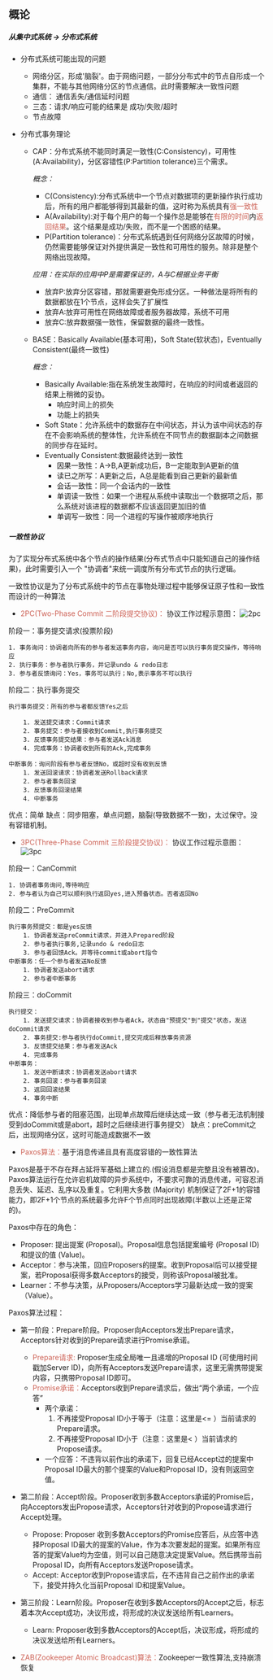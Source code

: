## 概论

##### 从集中式系统 -> 分布式系统

* 分布式系统可能出现的问题
     - 网络分区，形成'脑裂'。由于网络问题，一部分分布式中的节点自形成一个集群，不能与其他网络分区的节点通信。此时需要解决一致性问题
     - 通信： 通信丢失/通信延时问题
     - 三态：请求/响应可能的结果是 成功/失败/超时
     - 节点故障

* 分布式事务理论
    - CAP：分布式系统不能同时满足一致性(C:Consistency)，可用性(A:Availability)，分区容错性(P:Partition tolerance)三个需求。
    
        *概念：*

        + C(Consistency):分布式系统中一个节点对数据项的更新操作执行成功后，所有的用户都能够得到其最新的值，这时称为系统具有<font color="#CD6155">强一致性</font>
        + A(Availability):对于每个用户的每一个操作总是能够在<font color="#CD6155">有限的时间</font>内<font color="#CD6155">返回结果</font>。这个结果是成功/失败，而不是一个困惑的结果。
        + P(Partition tolerance)：分布式系统遇到任何网络分区故障的时候，仍然需要能够保证对外提供满足一致性和可用性的服务。除非是整个网络出现故障。
        
        *应用：在实际的应用中P是需要保证的，A与C根据业务平衡*

        + 放弃P:放弃分区容错，那就需要避免形成分区。一种做法是将所有的数据都放在1个节点，这样会失了扩展性
        + 放弃A:放弃可用性在网络故障或者服务器故障，系统不可用
        + 放弃C:放弃数据强一致性，保留数据的最终一致性。
        

    - BASE：Basically Available(基本可用)，Soft State(软状态)，Eventually Consistent(最终一致性)

        *概念：*

        + Basically Available:指在系统发生故障时，在响应的时间或者返回的结果上稍微的妥协。
            * 响应时间上的损失
            * 功能上的损失
        + Soft State：允许系统中的数据存在中间状态，并认为该中间状态的存在不会影响系统的整体性，允许系统在不同节点的数据副本之间数据的同步存在延时。
        + Eventually Consistent:数据最终达到一致性
            * 因果一致性：A->B,A更新成功后，B一定能取到A更新的值
            * 读已之所写：A更新之后，A总是能看到自己更新的最新值
            * 会话一致性：同一个会话内的一致性
            * 单调读一致性：如果一个进程从系统中读取出一个数据项之后，那么系统对该进程的数据都不应该返回更加旧的值
            * 单调写一致性：同一个进程的写操作被顺序地执行

##### 一致性协议
为了实现分布式系统中各个节点的操作结果(分布式节点中只能知道自己的操作结果)，此时需要引入一个 "协调者"来统一调度所有分布式节点的执行逻辑。

一致性协议是为了分布式系统中的节点在事物处理过程中能够保证原子性和一致性而设计的一种算法

* <font color="#CD6155">2PC(Two-Phase Commit 二阶段提交协议)：</font>
协议工作过程示意图：
![2pc](img/2pc.png)

阶段一：事务提交请求(投票阶段)

    1. 事务询问：协调者向所有的参与者发送事务内容，询问是否可以执行事务提交操作，等待响应
    2. 执行事务：参与者执行事务，并记录undo & redo日志
    3. 参与者反馈询问：Yes，事务可以执行；No,表示事务不可以执行

阶段二：执行事务提交

    执行事务提交：所有的参与者都反馈Yes之后

        1. 发送提交请求：Commit请求
        2. 事务提交：参与者接收到Commit,执行事务提交
        3. 反馈事务提交结果：参与者发送Ack消息
        4. 完成事务：协调者收到所有的Ack,完成事务

    中断事务：询问阶段有参与者反馈No，或超时没有收到反馈
        1. 发送回滚请求：协调者发送Rollback请求
        2. 参与者事务回滚
        3. 反馈事务回滚结果
        4. 中断事务

优点：简单
缺点：同步阻塞，单点问题，脑裂(导致数据不一致)，太过保守。没有容错机制。

* <font color="#CD6155">3PC(Three-Phase Commit 三阶段提交协议)：</font>
协议工作过程示意图：
![3pc](img/3pc.png)

阶段一：CanCommit

    1. 协调者事务询问,等待响应
    2. 参与者认为自己可以顺利执行返回yes,进入预备状态。否者返回No

阶段二：PreCommit

    执行事务预提交：都是yes反馈
        1. 协调者发送preCommit请求，并进入Prepared阶段
        2. 参与者执行事务,记录undo & redo日志
        3. 参与者回馈Ack。并等待commit或abort指令
    中断事务：任一个参与者发送No反馈
        1. 协调者发送abort请求
        2. 参与者中断事务
阶段三：doCommit

    执行提交：
        1. 发送提交请求：协调者接收到参与者Ack，状态由"预提交"到"提交"状态，发送doCommit请求
        2. 事务提交:参与者执行doCommit,提交完成后释放事务资源
        3. 反馈提交结果：参与者发送Ack
        4. 完成事务
    中断事务：
        1. 发送中断请求：协调者发送abort请求 
        2. 事务回滚：参与者事务回滚
        3. 返回回滚结果
        4. 事务中断

优点：降低参与者的阻塞范围，出现单点故障后继续达成一致（参与者无法机制接受到doCommit或是abort，超时之后继续进行事务提交）
缺点：preCommit之后，出现网络分区，这时可能造成数据不一致

* <font color="#CD6155">Paxos算法：</font>基于消息传递且具有高度容错的一致性算法

Paxos是基于不存在拜占延将军基础上建立的.(假设消息都是完整且没有被篡改)。Paxos算法运行在允许宕机故障的异步系统中，不要求可靠的消息传递，可容忍消息丢失、延迟、乱序以及重复。它利用大多数 (Majority) 机制保证了2F+1的容错能力，即2F+1个节点的系统最多允许F个节点同时出现故障(半数以上还是正常的)。

Paxos中存在的角色：

* Proposer: 提出提案 (Proposal)。Proposal信息包括提案编号 (Proposal ID) 和提议的值 (Value)。
* Acceptor：参与决策，回应Proposers的提案。收到Proposal后可以接受提案，若Proposal获得多数Acceptors的接受，则称该Proposal被批准。
* Learner：不参与决策，从Proposers/Acceptors学习最新达成一致的提案（Value）。

Paxos算法过程：

* 第一阶段：Prepare阶段。Proposer向Acceptors发出Prepare请求，Acceptors针对收到的Prepare请求进行Promise承诺。

    + <font color="#CD6155">Prepare请求:</font> Proposer生成全局唯一且递增的Proposal ID (可使用时间戳加Server ID)，向所有Acceptors发送Prepare请求，这里无需携带提案内容，只携带Proposal ID即可。 
    + <font color="#CD6155">Promise承诺：</font>Acceptors收到Prepare请求后，做出“两个承诺，一个应答”
        * 两个承诺：
             1. 不再接受Proposal ID小于等于（注意：这里是<= ）当前请求的Prepare请求。
             2. 不再接受Proposal ID小于（注意：这里是< ）当前请求的Propose请求。
        * 一个应答：不违背以前作出的承诺下，回复已经Accept过的提案中Proposal ID最大的那个提案的Value和Proposal ID，没有则返回空值。

* 第二阶段：Accept阶段。Proposer收到多数Acceptors承诺的Promise后，向Acceptors发出Propose请求，Acceptors针对收到的Propose请求进行Accept处理。
    -  Propose: Proposer 收到多数Acceptors的Promise应答后，从应答中选择Proposal ID最大的提案的Value，作为本次要发起的提案。如果所有应答的提案Value均为空值，则可以自己随意决定提案Value。然后携带当前Proposal ID，向所有Acceptors发送Propose请求。
    -  Accept: Acceptor收到Propose请求后，在不违背自己之前作出的承诺下，接受并持久化当前Proposal ID和提案Value。
   
* 第三阶段：Learn阶段。Proposer在收到多数Acceptors的Accept之后，标志着本次Accept成功，决议形成，将形成的决议发送给所有Learners。
    -  Learn: Proposer收到多数Acceptors的Accept后，决议形成，将形成的决议发送给所有Learners。


* <font color="#CD6155">ZAB(Zookeeper Atomic Broadcast)算法：</font>Zookeeper一致性算法,支持崩溃恢复

